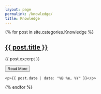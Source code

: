 ```yaml
---
layout: page
permalink: /knowledge/
title: Knowledge
---
```


<div>
{% for post in site.categories.Knowledge %}
<article class="post-item">
  <h2 class="post-title"><a href="{{ site.baseurl }}{{ post.url }}" class="post-link">{{ post.title }}</a></h2>
  <p>{{ post.excerpt }}</p>
  <div class="post-footer">
    <a href="{{ site.baseurl }}{{ post.url }}">
      <button class="outline-btn"><span>Read More</span></button>
    </a>

    <p>{{ post.date | date: "%B %e, %Y" }}</p>
  </div>
</article>
{% endfor %}
</div>
